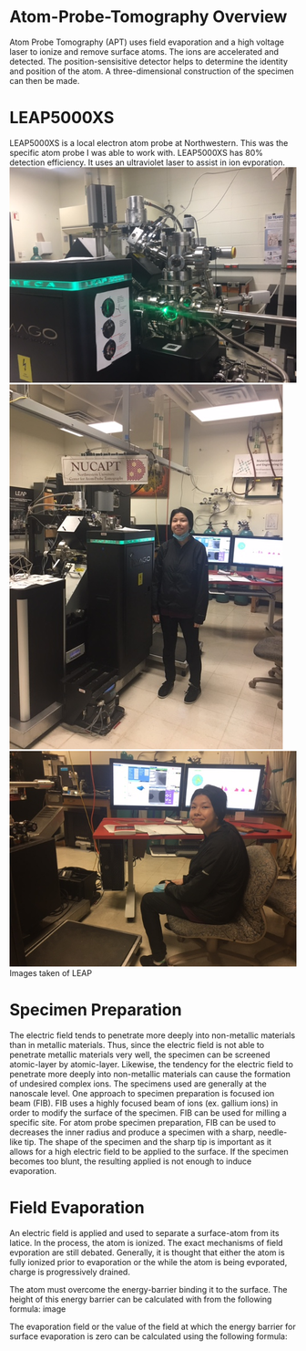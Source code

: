 # Atom-Probe-Tomography Overview
Atom Probe Tomography (APT) uses field evaporation and a high voltage laser to ionize and remove surface atoms. The ions are accelerated and detected. The position-sensisitive detector helps to determine the identity and position of the atom. A three-dimensional construction of the specimen can then be made. 

# LEAP5000XS
LEAP5000XS is a local electron atom probe at Northwestern. This was the specific atom probe I was able to work with. LEAP5000XS has 80% detection efficiency. It uses an ultraviolet laser to assist in ion evporation.  
![Image](/LEAP5000XS/image3.jpeg)  
![Image](/LEAP5000XS/image2.jpeg)  
![Image](/LEAP5000XS/image1.jpeg)
Images taken of LEAP

# Specimen Preparation 
The electric field tends to penetrate more deeply into non-metallic materials than in metallic materials. Thus, since the electric field is not able to penetrate metallic materials very well, the specimen can be screened atomic-layer by atomic-layer. Likewise, the tendency for the electric field to penetrate more deeply into non-metallic materials can cause the formation of undesired complex ions. The specimens used are generally at the nanoscale level. One approach to specimen preparation is focused ion beam (FIB). FIB uses a highly focused beam of ions (ex. gallium ions) in order to modify the surface of the specimen. FIB can be used for milling a specific site. For atom probe specimen preparation, FIB can be used to decreases the inner radius and produce a specimen with a sharp, needle-like tip. The shape of the specimen and the sharp tip is important as it allows for a high electric field to be applied to the surface. If the specimen becomes too blunt, the resulting applied is not enough to induce evaporation. 

# Field Evaporation
An electric field is applied and used to separate a surface-atom from its latice. In the process, the atom is ionized. The exact mechanisms of field evporation are still debated. Generally, it is thought that either the atom is fully ionized prior to evaporation or the while the atom is being evporated, charge is progressively drained. 

The atom must overcome the energy-barrier binding it to the surface. The height of this energy barrier can be calculated with from the following formula: 
image

The evaporation field or the value of the field at which the energy barrier for surface evaporation is zero can be calculated using the following formula: 
